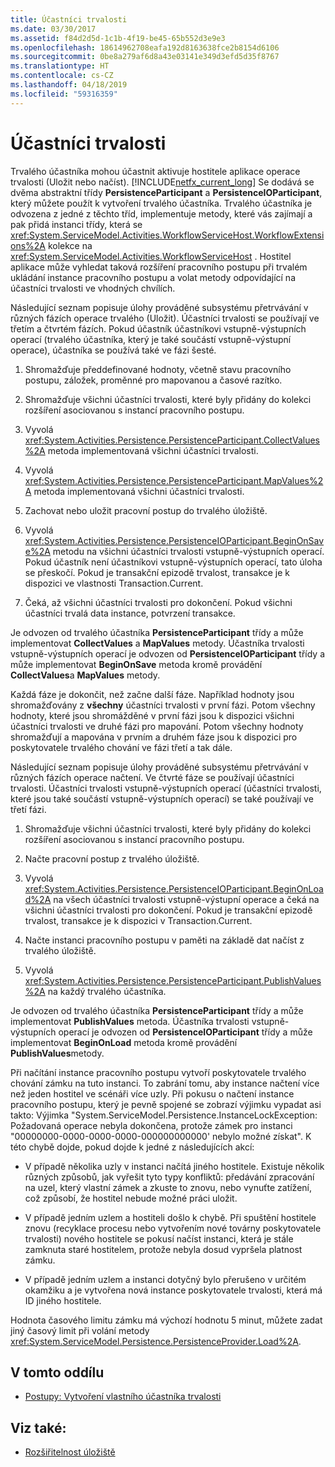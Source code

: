 ```yaml
---
title: Účastníci trvalosti
ms.date: 03/30/2017
ms.assetid: f84d2d5d-1c1b-4f19-be45-65b552d3e9e3
ms.openlocfilehash: 18614962708eafa192d8163638fce2b8154d6106
ms.sourcegitcommit: 0be8a279af6d8a43e03141e349d3efd5d35f8767
ms.translationtype: HT
ms.contentlocale: cs-CZ
ms.lasthandoff: 04/18/2019
ms.locfileid: "59316359"
---
```

# <a name="persistence-participants"></a>Účastníci trvalosti
Trvalého účastníka mohou účastnit aktivuje hostitele aplikace operace trvalosti (Uložit nebo načíst). [!INCLUDE[netfx_current_long](../../../includes/netfx-current-long-md.md)] Se dodává se dvěma abstraktní třídy **PersistenceParticipant** a **PersistenceIOParticipant**, který můžete použít k vytvoření trvalého účastníka. Trvalého účastníka je odvozena z jedné z těchto tříd, implementuje metody, které vás zajímají a pak přidá instanci třídy, která se <xref:System.ServiceModel.Activities.WorkflowServiceHost.WorkflowExtensions%2A> kolekce na <xref:System.ServiceModel.Activities.WorkflowServiceHost> . Hostitel aplikace může vyhledat taková rozšíření pracovního postupu při trvalém ukládání instance pracovního postupu a volat metody odpovídající na účastníci trvalosti ve vhodných chvílích.  
  
 Následující seznam popisuje úlohy prováděné subsystému přetrvávání v různých fázích operace trvalého (Uložit). Účastníci trvalosti se používají ve třetím a čtvrtém fázích. Pokud účastník účastníkovi vstupně-výstupních operací (trvalého účastníka, který je také součástí vstupně-výstupní operace), účastníka se používá také ve fázi šesté.  
  
1. Shromažďuje předdefinované hodnoty, včetně stavu pracovního postupu, záložek, proměnné pro mapovanou a časové razítko.  
  
2. Shromažďuje všichni účastníci trvalosti, které byly přidány do kolekci rozšíření asociovanou s instancí pracovního postupu.  
  
3. Vyvolá <xref:System.Activities.Persistence.PersistenceParticipant.CollectValues%2A> metoda implementovaná všichni účastníci trvalosti.  
  
4. Vyvolá <xref:System.Activities.Persistence.PersistenceParticipant.MapValues%2A> metoda implementovaná všichni účastníci trvalosti.  
  
5. Zachovat nebo uložit pracovní postup do trvalého úložiště.  
  
6. Vyvolá <xref:System.Activities.Persistence.PersistenceIOParticipant.BeginOnSave%2A> metodu na všichni účastníci trvalosti vstupně-výstupních operací. Pokud účastník není účastníkovi vstupně-výstupních operací, tato úloha se přeskočí. Pokud je transakční epizodě trvalost, transakce je k dispozici ve vlastnosti Transaction.Current.  
  
7. Čeká, až všichni účastníci trvalosti pro dokončení. Pokud všichni účastníci trvalá data instance, potvrzení transakce.  
  
 Je odvozen od trvalého účastníka **PersistenceParticipant** třídy a může implementovat **CollectValues** a **MapValues** metody. Účastníka trvalosti vstupně-výstupních operací je odvozen od **PersistenceIOParticipant** třídy a může implementovat **BeginOnSave** metoda kromě provádění **CollectValues**a **MapValues** metody.  
  
 Každá fáze je dokončit, než začne další fáze. Například hodnoty jsou shromažďovány z **všechny** účastníci trvalosti v první fázi. Potom všechny hodnoty, které jsou shromážděné v první fázi jsou k dispozici všichni účastníci trvalosti ve druhé fázi pro mapování. Potom všechny hodnoty shromažďují a mapována v prvním a druhém fáze jsou k dispozici pro poskytovatele trvalého chování ve fázi třetí a tak dále.  
  
 Následující seznam popisuje úlohy prováděné subsystému přetrvávání v různých fázích operace načtení. Ve čtvrté fáze se používají účastníci trvalosti. Účastníci trvalosti vstupně-výstupních operací (účastníci trvalosti, které jsou také součástí vstupně-výstupních operací) se také používají ve třetí fázi.  
  
1. Shromažďuje všichni účastníci trvalosti, které byly přidány do kolekci rozšíření asociovanou s instancí pracovního postupu.  
  
2. Načte pracovní postup z trvalého úložiště.  
  
3. Vyvolá <xref:System.Activities.Persistence.PersistenceIOParticipant.BeginOnLoad%2A> na všech účastníci trvalosti vstupně-výstupní operace a čeká na všichni účastníci trvalosti pro dokončení. Pokud je transakční epizodě trvalost, transakce je k dispozici v Transaction.Current.  
  
4. Načte instanci pracovního postupu v paměti na základě dat načíst z trvalého úložiště.  
  
5. Vyvolá <xref:System.Activities.Persistence.PersistenceParticipant.PublishValues%2A> na každý trvalého účastníka.  
  
 Je odvozen od trvalého účastníka **PersistenceParticipant** třídy a může implementovat **PublishValues** metoda. Účastníka trvalosti vstupně-výstupních operací je odvozen od **PersistenceIOParticipant** třídy a může implementovat **BeginOnLoad** metoda kromě provádění **PublishValues**metody.  
  
 Při načítání instance pracovního postupu vytvoří poskytovatele trvalého chování zámku na tuto instanci. To zabrání tomu, aby instance načtení více než jeden hostitel ve scénáři více uzly. Při pokusu o načtení instance pracovního postupu, který je pevně spojené se zobrazí výjimku vypadat asi takto: Výjimka "System.ServiceModel.Persistence.InstanceLockException: Požadovaná operace nebyla dokončena, protože zámek pro instanci "00000000-0000-0000-0000-000000000000' nebylo možné získat". K této chybě dojde, pokud dojde k jedné z následujících akcí:  
  
-   V případě několika uzly v instanci načítá jiného hostitele.  Existuje několik různých způsobů, jak vyřešit tyto typy konfliktů: předávání zpracování na uzel, který vlastní zámek a zkuste to znovu, nebo vynuťte zatížení, což způsobí, že hostitel nebude možné práci uložit.  
  
-   V případě jedním uzlem a hostiteli došlo k chybě.  Při spuštění hostitele znovu (recyklace procesu nebo vytvořením nové továrny poskytovatele trvalosti) nového hostitele se pokusí načíst instanci, která je stále zamknuta staré hostitelem, protože nebyla dosud vypršela platnost zámku.  
  
-   V případě jedním uzlem a instanci dotyčný bylo přerušeno v určitém okamžiku a je vytvořena nová instance poskytovatele trvalosti, která má ID jiného hostitele.  
  
 Hodnota časového limitu zámku má výchozí hodnotu 5 minut, můžete zadat jiný časový limit při volání metody <xref:System.ServiceModel.Persistence.PersistenceProvider.Load%2A>.  
  
## <a name="in-this-section"></a>V tomto oddílu  
  
-   [Postupy: Vytvoření vlastního účastníka trvalosti](how-to-create-a-custom-persistence-participant.md)  
  
## <a name="see-also"></a>Viz také:

- [Rozšiřitelnost úložiště](store-extensibility.md)
